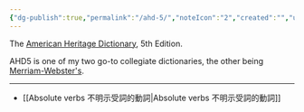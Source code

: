 ```yaml
---
{"dg-publish":true,"permalink":"/ahd-5/","noteIcon":"2","created":"","updated":""}
---
```


The [American Heritage Dictionary](https://ahdictionary.com/), 5th Edition.

AHD5 is one of my two go-to collegiate dictionaries, the other being [Merriam-Webster's](https://www.merriam-webster.com/).

---
- [[Absolute verbs 不明示受詞的動詞\|Absolute verbs 不明示受詞的動詞]]